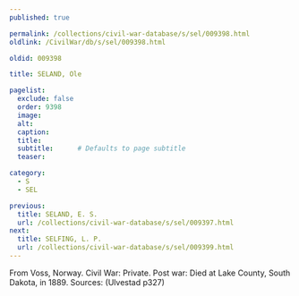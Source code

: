 ```yaml
---
published: true

permalink: /collections/civil-war-database/s/sel/009398.html
oldlink: /CivilWar/db/s/sel/009398.html

oldid: 009398

title: SELAND, Ole

pagelist:
  exclude: false
  order: 9398
  image: 
  alt:
  caption:
  title:
  subtitle:      # Defaults to page subtitle
  teaser:

category: 
  - S 
  - SEL

previous:
  title: SELAND, E. S.
  url: /collections/civil-war-database/s/sel/009397.html  
next:
  title: SELFING, L. P.
  url: /collections/civil-war-database/s/sel/009399.html   
---
```

From Voss, Norway. Civil War: Private. Post war: Died at Lake County, South Dakota, in 1889. Sources: (Ulvestad p327)